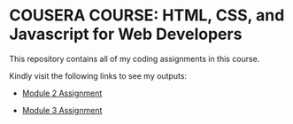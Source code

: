 # COUSERA COURSE: HTML, CSS, and Javascript for Web Developers

This repository contains all of my coding assignments in this course. 

Kindly visit the following links to see my outputs:
* [Module 2 Assignment](https://jeorgealexene.github.io/HTML-CSS-Javascript-for-Web-Developers/module2-solution/)

* [Module 3 Assignment](https://jeorgealexene.github.io/HTML-CSS-Javascript-for-Web-Developers/module3-solution/)
